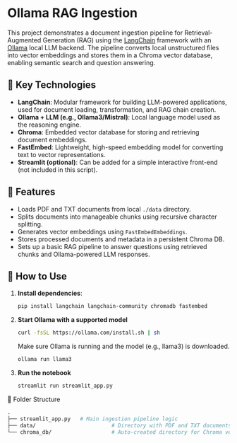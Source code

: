 # Ollama RAG Ingestion

This project demonstrates a document ingestion pipeline for Retrieval-Augmented Generation (RAG) using the [LangChain](https://www.langchain.com/) framework with an [Ollama](https://ollama.com/) local LLM backend. The pipeline converts local unstructured files into vector embeddings and stores them in a Chroma vector database, enabling semantic search and question answering.

## 🔧 Key Technologies

- **LangChain**: Modular framework for building LLM-powered applications, used for document loading, transformation, and RAG chain creation.
- **Ollama + LLM (e.g., Ollama3/Mistral)**: Local language model used as the reasoning engine.
- **Chroma**: Embedded vector database for storing and retrieving document embeddings.
- **FastEmbed**: Lightweight, high-speed embedding model for converting text to vector representations.
- **Streamlit (optional)**: Can be added for a simple interactive front-end (not included in this script).

## 📁 Features

- Loads PDF and TXT documents from local `./data` directory.
- Splits documents into manageable chunks using recursive character splitting.
- Generates vector embeddings using `FastEmbedEmbeddings`.
- Stores processed documents and metadata in a persistent Chroma DB.
- Sets up a basic RAG pipeline to answer questions using retrieved chunks and Ollama-powered LLM responses.

## 🚀 How to Use

1. **Install dependencies**:
   ```bash
   pip install langchain langchain-community chromadb fastembed
   ```

2. **Start Ollama with a supported model**
   ```bash
   curl -fsSL https://ollama.com/install.sh | sh
   ```
   Make sure Ollama is running and the model (e.g., llama3) is downloaded.
   ```bash
   ollama run llama3
   ```

3. **Run the notebook**
   ```bash
   streamlit run streamlit_app.py
   ```
   

📂 Folder Structure

```graphql
.
├── streamlit_app.py   # Main ingestion pipeline logic
├── data/                        # Directory with PDF and TXT documents
└── chroma_db/                   # Auto-created directory for Chroma vector store

```
